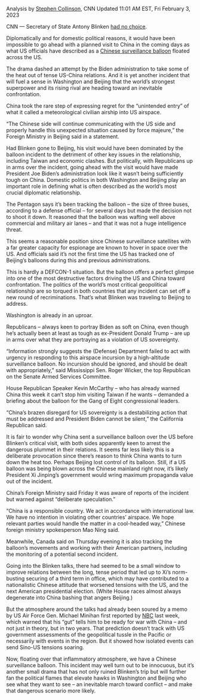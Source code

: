 Analysis by [Stephen Collinson](https://www.cnn.com/profiles/stephen-collinson), CNN
Updated 11:01 AM EST, Fri February 3, 2023

CNN — Secretary of State Antony Blinken [had no choice](http://www.cnn.com/2023/02/03/politics/china-us-balloon-intl/index.html).

Diplomatically and for domestic political reasons, it would have been impossible to go ahead with a planned visit to China in the coming days as what US officials have described as a [Chinese surveillance balloon](https://www.cnn.com/2023/02/02/politics/us-tracking-china-spy-balloon) floated across the US.

The drama dashed an attempt by the Biden administration to take some of the heat out of tense US-China relations. And it is yet another incident that will fuel a sense in Washington and Beijing that the world’s strongest superpower and its rising rival are heading toward an inevitable confrontation.

China took the rare step of expressing regret for the “unintended entry” of what it called a meteorological civilian airship into US airspace.

“The Chinese side will continue communicating with the US side and properly handle this unexpected situation caused by force majeure,” the Foreign Ministry in Beijing said in a statement.

Had Blinken gone to Beijing, his visit would have been dominated by the balloon incident to the detriment of other key issues in the relationship, including Taiwan and economic clashes. But politically, with Republicans up in arms over the incident, going ahead with the visit would have made President Joe Biden’s administration look like it wasn’t being sufficiently tough on China. Domestic politics in both Washington and Beijing play an important role in defining what is often described as the world’s most crucial diplomatic relationship.

The Pentagon says it’s been tracking the balloon – the size of three buses, according to a defense official – for several days but made the decision not to shoot it down. It reasoned that the balloon was wafting well above commercial and military air lanes – and that it was not a huge intelligence threat.

This seems a reasonable position since Chinese surveillance satellites with a far greater capacity for espionage are known to hover in space over the US. And officials said it’s not the first time the US has tracked one of Beijing’s balloons during this and previous administrations.

This is hardly a DEFCON-1 situation. But the balloon offers a perfect glimpse into one of the most destructive factors driving the US and China toward confrontation. The politics of the world’s most critical geopolitical relationship are so torqued in both countries that any incident can set off a new round of recriminations. That’s what Blinken was traveling to Beijing to address.

Washington is already in an uproar.

Republicans – always keen to portray Biden as soft on China, even though he’s actually been at least as tough as ex-President Donald Trump – are up in arms over what they are portraying as a violation of US sovereignty.


“Information strongly suggests the (Defense) Department failed to act with urgency in responding to this airspace incursion by a high-altitude surveillance balloon. No incursion should be ignored, and should be dealt with appropriately,” said Mississippi Sen. Roger Wicker, the top Republican on the Senate Armed Services Committee.

House Republican Speaker Kevin McCarthy – who has already warned China this week it can’t stop him visiting Taiwan if he wants – demanded a briefing about the balloon for the Gang of Eight congressional leaders.

“China’s brazen disregard for US sovereignty is a destabilizing action that must be addressed and President Biden cannot be silent,” the California Republican said.

It is fair to wonder why China sent a surveillance balloon over the US before Blinken’s critical visit, with both sides apparently keen to arrest the dangerous plummet in their relations. It seems far less likely this is a deliberate provocation since there’s reason to think China wants to turn down the heat too. Perhaps Beijing lost control of its balloon. Still, if a US balloon was being blown across the Chinese mainland right now, it’s likely President Xi Jinping’s government would wring maximum propaganda value out of the incident.

China’s Foreign Ministry said Friday it was aware of reports of the incident but warned against “deliberate speculation.”

“China is a responsible country. We act in accordance with international law. We have no intention in violating other countries’ airspace. We hope relevant parties would handle the matter in a cool-headed way,” Chinese foreign ministry spokesperson Mao Ning said.

Meanwhile, Canada said on Thursday evening it is also tracking the balloon’s movements and working with their American partners, including the monitoring of a potential second incident.

Going into the Blinken talks, there had seemed to be a small window to improve relations between the long, tense period that led up to Xi’s norm-busting securing of a third term in office, which may have contributed to a nationalistic Chinese attitude that worsened tensions with the US, and the next American presidential election. (White House races almost always degenerate into China bashing that angers Beijing.)

But the atmosphere around the talks had already been soured by a memo by US Air Force Gen. Michael Minihan first reported by [NBC](https://www.nbcnews.com/politics/national-security/us-air-force-general-predicts-war-china-2025-memo-rcna67967) last week, which warned that his “gut” tells him to be ready for war with China – and not just in theory, but in two years. That prediction doesn’t track with US government assessments of the geopolitical tussle in the Pacific or necessarily with events in the region. But it showed how isolated events can send Sino-US tensions soaring.

Now, floating over that inflammatory atmosphere, we have a Chinese surveillance balloon. This incident may well turn out to be innocuous, but it’s another small drama that has not only ruined Blinken’s trip but will further fan the political flames that elevate hawks in Washington and Beijing who see what they want to see – an inevitable march toward conflict – and make that dangerous scenario more likely.